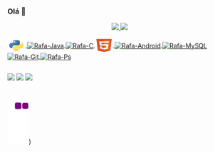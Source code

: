 ### Olá 👋

<div align="center">
	<a href="https://github.com/rafaapaim">
	<img height="180em" src="https://github-readme-stats.vercel.app/api?username=rafaapaim&show_icons=true&theme=outrun&include_all_commits=true&count_private=true"/>
	<img height="180em" src="https://github-readme-stats.vercel.app/api/top-langs/?username=rafaapaim&layout=compact&langs_count=7&theme=outrun"/>
</div>
  
<div style="display: inline_block"><br>
	<img align="center" alt="Rafa-Python" height="30" width="40" src="https://raw.githubusercontent.com/devicons/devicon/master/icons/python/python-original.svg">
	<img align="center" alt="Rafa-Java" height="30" width="40" src="https://cdn.jsdelivr.net/gh/devicons/devicon/icons/java/java-original.svg" />
	<img align="center" alt="Rafa-C" height="30" width="40" src="https://cdn.jsdelivr.net/gh/devicons/devicon/icons/c/c-original.svg" />
	<img align="center" alt="Rafa-HTML" height="30" width="40" src="https://raw.githubusercontent.com/devicons/devicon/master/icons/html5/html5-original.svg">
	<img align="center" alt="Rafa-Android" height="30" width="40" src="https://cdn.jsdelivr.net/gh/devicons/devicon/icons/android/android-original.svg" />
	<img align="center" alt="Rafa-MySQL" height="30" width="40" src="https://cdn.jsdelivr.net/gh/devicons/devicon/icons/mysql/mysql-original.svg" />
	<img align="center" alt="Rafa-Git" height="30" width="40" src="https://cdn.jsdelivr.net/gh/devicons/devicon/icons/git/git-original.svg" />
	<img align="center" alt="Rafa-Ps" height="30" width="40" src="https://cdn.jsdelivr.net/gh/devicons/devicon/icons/photoshop/photoshop-plain.svg" />
	</div>
  
  ##
 
<div> 
  <a href="https://www.linkedin.com/in/rafael-paim-78274113b/" target="_blank"><img src="https://img.shields.io/badge/-LinkedIn-%230077B5?style=for-the-badge&logo=linkedin&logoColor=white" target="_blank"></a> 
	<a href="https://instagram.com/rafaapaim" target="_blank"><img src="https://img.shields.io/badge/-Instagram-%23E4405F?style=for-the-badge&logo=instagram&logoColor=white" target="_blank"></a>
  <a href = "mailto:r_paim@outlook.com"><img src="https://img.shields.io/badge/Microsoft_Outlook-0078D4?style=for-the-badge&logo=microsoft-outlook&logoColor=white" target="_blank"></a>	
  
  ##
 
![snake gif](https://github.com/rafaapaim/rafaapaim/blob/output/github-contribution-grid-snake.gif))
 
</div>
